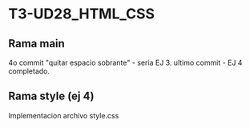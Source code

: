 # T3-UD28_HTML_CSS

## Rama main 
4o commit "quitar espacio sobrante" - seria EJ 3.
ultimo commit - EJ 4 completado.

## Rama style (ej 4)
Implementacion archivo style.css 
